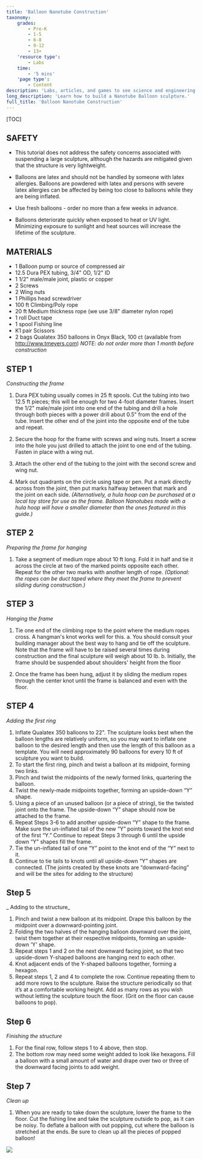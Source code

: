 ```yaml
---
title: 'Balloon Nanotube Construction'
taxonomy:
    grades:
        - Pre-K
        - 1-5
        - 6-8
        - 9-12
        - 13+
    'resource type':
        - Labs
    time:
        - '5 mins'
    'page type':
        - Content
description: 'Labs, articles, and games to see science and engineering through a new lens.'
long_description: 'Learn how to build a Nanotube Balloon sculpture.'
full_title: 'Balloon Nanotube Construction'
---
```


[TOC]

## SAFETY 

* This tutorial does not address the safety concerns associated with suspending a large sculpture, although the hazards are mitigated given that the structure is very lightweight.

* Balloons are latex and should not be handled by someone with latex allergies. Balloons are powdered with latex and persons with severe latex allergies can be affected by being too close to balloons while they are being inflated.

* Use fresh balloons - order no more than a few weeks in advance.

* Balloons deteriorate quickly when exposed to heat or UV light. Minimizing exposure to sunlight and heat sources will increase the lifetime of the sculpture.

## MATERIALS

* 1 Balloon pump or source of compressed air
* 12.5 Dura PEX tubing, 3/4" OD, 1/2" ID
* 1 1/2" male/male joint, plastic or copper
* 2 Screws
* 2 Wing nuts
* 1 Phillips head screwdriver
* 100 ft Climbing/Poly rope
* 20 ft Medium thickness rope (we use 3/8" diameter nylon rope)
* 1 roll Duct tape
* 1 spool Fishing line
* K1 pair Scissors
* 2 bags Qualatex 350 balloons in Onyx Black, 100 ct (available from http://www.tmeyers.com)
	_NOTE: do not order more than 1 month before construction_
















## STEP 1

_Constructing the frame_

1. Dura PEX tubing usually comes in 25 ft spools. Cut the tubing into two 12.5 ft pieces; this will be enough for two 4-foot diameter frames. Insert the 1/2" male/male joint into one end of the tubing and drill a hole through both pieces with a power drill about 0.5" from the end of the tube. Insert the other end of the joint into the opposite end of the tube and repeat.

2. Secure the hoop for the frame with screws and wing nuts. Insert a screw into the hole you just drilled to attach the joint to one end of the tubing. Fasten in place with a wing nut.

3. Attach the other end of the tubing to the joint with the second screw and wing nut.

4. Mark out quadrants on the circle using tape or pen. Put a mark directly across from the joint, then put marks halfway between that mark and the joint on each side. 
_(Alternatively, a hula hoop can be purchased at a local toy store for use as the frame. Balloon Nanotubes made with a hula hoop will have a smaller diameter than the ones featured in this guide.)_


## STEP 2

_Preparing the frame for hanging_

1. Take a segment of medium rope about 10 ft long. Fold it in half and tie it across the circle at two of the marked points opposite each other. Repeat for the other two marks with another length of rope. 
_(Optional: the ropes can be duct taped where they meet the frame to prevent sliding during construction.)_

## STEP 3

_Hanging the frame_

1. Tie one end of the climbing rope to the point where the medium ropes cross. A hangman's knot works well for this.
	a. You should consult your building manager about the best way to hang and tie off the sculpture. Note that the frame    		will have to be raised several times during construction and the final sculpture will weigh about 10 lb.
    b. Initially, the frame should be suspended about shoulders' height from the floor

2. Once the frame has been hung, adjust it by sliding the medium ropes through the center knot until the frame is balanced and even with the floor.

## STEP 4

_Adding the first ring_

1. Inflate Qualatex 350 balloons to 22". The sculpture looks best when the balloon lengths are relatively uniform, so you may want to inflate one balloon to the desired length and then use the length of this balloon as a template. You will need approximately 90 balloons for every 10 ft of sculpture you want to build.
2. To start the first ring, pinch and twist a balloon at its midpoint, forming two links.
3. Pinch and twist the midpoints of the newly formed links, quartering the balloon.
4. Twist the newly-made midpoints together, forming an upside-down “Y” shape.
5. Using a piece of an unused balloon (or a piece of string), tie the twisted joint onto the frame. The upside-down “Y” shape should now be attached to the frame.
6. Repeat Steps 3-6 to add another upside-down “Y” shape to the frame. Make sure the un-inflated tail of the new “Y” points toward the knot end of the first “Y.” Continue to repeat Steps 3 through 6 until the upside down “Y” shapes fill the frame.
7. Tie the un-inflated tail of one “Y” point to the knot end of the “Y” next to it.
8. Continue to tie tails to knots until all upside-down “Y” shapes are connected. (The joints created by these knots are “downward-facing” and will be the sites for adding to the structure)

## Step 5

_ Adding to the structure_

1. Pinch and twist a new balloon at its midpoint. Drape this balloon by the midpoint over a downward-pointing joint.
2. Folding the two halves of the hanging balloon downward over the joint, twist them together at their respective midpoints, forming an upside-down 'Y' shape.
3. Repeat steps 1 and 2 on the next downward facing joint, so that two upside-down Y-shaped balloons are hanging next to each other.
4. Knot adjacent ends of the Y-shaped balloons together, forming a hexagon.
5. Repeat steps 1, 2 and 4 to complete the row. Continue repeating them to add more rows to the sculpture. Raise the structure periodically so that it’s at a comfortable working height. Add as many rows as you wish without letting the sculpture touch the floor. (Grit on the floor can cause balloons to pop).

## Step 6

_Finishing the structure_

1. For the final row, follow steps 1 to 4 above, then stop.
2. The bottom row may need some weight added to look like hexagons. Fill a balloon with a small amount of water and drape over two or three of the downward facing joints to add weight.


## Step 7

_Clean up_

1. When you are ready to take down the sculpture, lower the frame to the floor. Cut the fishing line and take the sculpture outside to pop, as it can be noisy. To deflate a balloon with out popping, cut where the balloon is stretched at the ends. Be sure to clean up all the pieces of popped balloon!

![](menu.jpg)

















